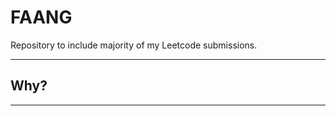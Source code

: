 # FAANG
Repository to include majority of my Leetcode submissions. 
___

## Why?
___
<!--
> Honestly speaking, the reason why I'm grinding out Leetcode is not only for interview prep but to prove myself a point. With sheer hardwork & determination I too can become good at solving algorithms. Always thought that people were born with natural talent were the ones that could solve these problems but then I came to a realization that why would God limit someones abilities? Sure it may take us a bit longer but giving up? NOPE, that should not be an option at all.
--!>